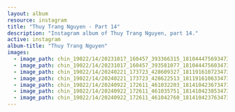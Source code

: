 ```yaml
---
layout: album
resource: instagram
title: "Thuy Trang Nguyen - Part 14"
description: "Instagram album of Thuy Trang Nguyen, part 14."
active: instagram
album-title: "Thuy Trang Nguyen"
images:
  - image_path: chin_19022/14/20231017_160457_393366315_18104447569347304_5475876978818133464_n.jpg
  - image_path: chin_19022/14/20231017_160457_393581077_18104447560347304_1614255036275007145_n.jpg
  - image_path: chin_19022/14/20240221_173723_428609327_18119161072347304_2784387906169339010_n.jpg
  - image_path: chin_19022/14/20240221_173723_428622513_18119161063347304_3513321475538473806_n.jpg
  - image_path: chin_19022/14/20240922_172611_461032203_18141042367347304_1643424162765993217_n.jpg
  - image_path: chin_19022/14/20240922_172611_461035751_18141042385347304_1408352012739851780_n.jpg
  - image_path: chin_19022/14/20240922_172611_461042760_18141042376347304_3321758463372172828_n.jpg
---
```

